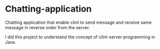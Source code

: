 # Chatting-application
Chatting application that enable clint to send message and receive same message in reverse order from the server.
<p> I did this project to understand the concept of clint-server programming in Java.</p>

